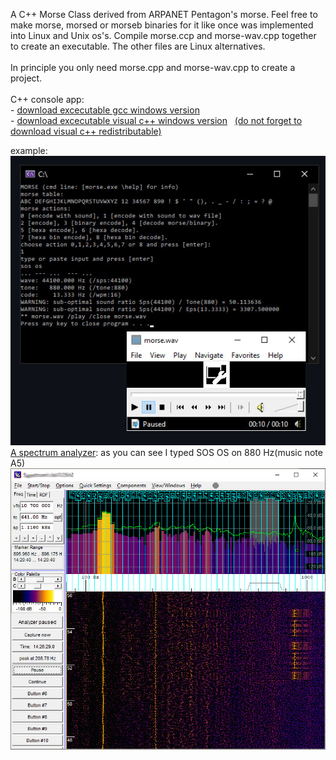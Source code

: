 A C++ Morse Class derived from ARPANET Pentagon's morse. Feel free to make morse, morsed or morseb binaries for it like once was implemented into Linux and Unix os's. Compile morse.ccp and morse-wav.cpp together to create an executable. The other files are Linux alternatives.
<br>
<br>In principle you only need morse.cpp and morse-wav.cpp to create a project.<br><br>
C++ console app:<br>
-&nbsp;<a href="https://drive.google.com/file/d/1SXJdMxFFkeHMeXp5Ocnae_Mo8rWHoCpu/view?usp=sharing" target="_blank">download excecutable gcc windows version</a><br> 
-&nbsp;<a href="https://drive.google.com/file/d/1MrJOFtkr_BHSYHAnNMIQSfdfye46rceK/view?usp=sharing" target="_blank">download excecutable visual c++ windows version</a>&nbsp;&nbsp;
<a href="https://support.microsoft.com/en-us/topic/the-latest-supported-visual-c-downloads-2647da03-1eea-4433-9aff-95f26a218cc0" target="_blank">(do not forget to download visual c++ redistributable)</a><br> 

example:<br>
<img src=https://github.com/RayColt/morse/blob/master/cpp/morse-code.jpg>
<br>
<a href="https://www.qsl.net/dl4yhf/spectra1.html" target="_blank">A spectrum analyzer</a>: as you can see I typed SOS OS on 880 Hz(music note A5)<br>
<img src="https://github.com/RayColt/morse/blob/master/cpp/spectrum-analyzer-morse.jpg" />
<br>

